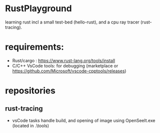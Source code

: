 # RustPlayground
  learning rust incl a small test-bed (hello-rust), and a cpu ray tracer (rust-tracing). 
  
# requirements: 
- Rust/cargo : https://www.rust-lang.org/tools/install
- C/C++ VsCode tools: for debugging (marketplace or https://github.com/Microsoft/vscode-cpptools/releases) 

# repositories 
## rust-tracing
- vsCode tasks handle build, and opening of image using OpenSeeIt.exe (located in .\tools) 
